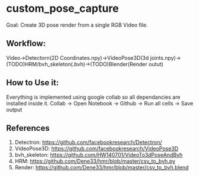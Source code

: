 # custom_pose_capture
Goal: Create 3D pose render from a single RGB Video file.
## Workflow:
Video->Detectorn(2D Coordinates.npy)->VideoPose3D(3d joints.npy)->(TODO)HRM/bvh_skeleton(.bvh)->(TODO)Blender(Render outut)
## How to Use it:
Everything is implemented using google collab so all dependancies are installed inside it.
Collab -> Open Notebook -> Github -> Run all cells -> Save output
## References
1. Detectron: https://github.com/facebookresearch/Detectron/
2. VideoPose3D: https://github.com/facebookresearch/VideoPose3D
3. bvh_skeleton: https://github.com/HW140701/VideoTo3dPoseAndBvh
4. HRM: https://github.com/Dene33/hmr/blob/master/csv_to_bvh.py
5. Render: https://github.com/Dene33/hmr/blob/master/csv_to_bvh.blend
